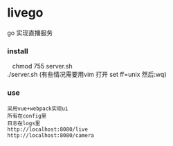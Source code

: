 # livego
go 实现直播服务
### install
    chmod 755 server.sh<br/>
    ./server.sh
    (有些情况需要用vim 打开 set ff=unix 然后:wq)
### use
    采用vue+webpack实现ui
    所有在config里
    日志在logs里
    http://localhost:8080/live
    http://localhost:8080/camera
